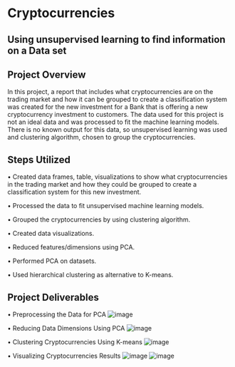 # Cryptocurrencies
## Using unsupervised learning to find information on a Data set

## Project Overview
In this project, a report that includes what cryptocurrencies are on the trading market and how it can be grouped to create a classification system was created for the new investment for a Bank that is offering a new cryptocurrency investment to customers. The data used for this project is not an ideal data and was processed to fit the machine learning models. There is no known output for this data, so unsupervised learning was used and clustering algorithm, chosen to group the cryptocurrencies.


## Steps Utilized
•	Created data frames, table, visualizations to show what cryptocurrencies in the trading market and how they could be grouped to create a classification system for this new investment.

•	Processed the data to fit unsupervised machine learning models.

•	Grouped the cryptocurrencies by using clustering algorithm.

•	Created data visualizations.

• Reduced features/dimensions using PCA.

• Performed PCA on datasets. 

• Used hierarchical clustering as alternative to K-means.



## Project Deliverables 

•	Preprocessing the Data for PCA
![image](https://user-images.githubusercontent.com/105121697/189218948-c52feff5-b803-4c7f-a8a7-3f9da30b63b2.png)

•	Reducing Data Dimensions Using PCA
![image](https://user-images.githubusercontent.com/105121697/189219249-8bc3563a-69cc-4134-bc56-8d1142f5857f.png)

•	Clustering Cryptocurrencies Using K-means
![image](https://user-images.githubusercontent.com/105121697/189219520-86c732a0-8d09-4d58-b531-a8872527191d.png)

•	Visualizing Cryptocurrencies Results
![image](https://user-images.githubusercontent.com/105121697/189219763-a7a7670a-cfb2-4232-8fb9-9b6fdc755694.png)
![image](https://user-images.githubusercontent.com/105121697/189219848-c2aeef82-34c1-4641-bef4-a946a4138dee.png)

